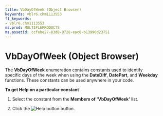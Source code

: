 ```yaml
---
title: VbDayOfWeek (Object Browser)
keywords: vblr6.chm1113553
f1_keywords:
- vblr6.chm1113553
ms.prod: MULTIPLEPRODUCTS
ms.assetid: ccfebe27-83d8-8728-eac8-b13990d23751
---
```



# VbDayOfWeek (Object Browser)

The  **VbDayOfWeek** enumeration contains constants used to identify specific days of the week when using the **DateDiff**, **DatePart**, and **Weekday** functions. These constants can be used anywhere in your code.

 **To get Help on a particular constant**




1. Select the constant from the  **Members of 'VbDayOfWeek'** list.
    
2. Click the 
![Help button](images/but_help_ZA01201583.gif) button.
    


